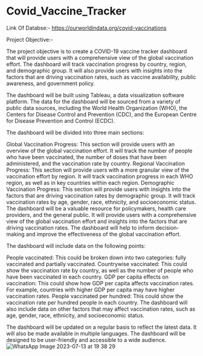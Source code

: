 # Covid_Vaccine_Tracker

Link Of Databse:- https://ourworldindata.org/covid-vaccinations

Project Objective:- 

The project objective is to create a COVID-19 vaccine tracker dashboard that will provide users with a comprehensive view of the global vaccination effort. The dashboard will track vaccination progress by country, region, and demographic group. It will also provide users with insights into the factors that are driving vaccination rates, such as vaccine availability, public awareness, and government policy.

The dashboard will be built using Tableau, a data visualization software platform. The data for the dashboard will be sourced from a variety of public data sources, including the World Health Organization (WHO), the Centers for Disease Control and Prevention (CDC), and the European Centre for Disease Prevention and Control (ECDC).

The dashboard will be divided into three main sections:

Global Vaccination Progress: This section will provide users with an overview of the global vaccination effort. It will track the number of people who have been vaccinated, the number of doses that have been administered, and the vaccination rate by country.
Regional Vaccination Progress: This section will provide users with a more granular view of the vaccination effort by region. It will track vaccination progress in each WHO region, as well as in key countries within each region.
Demographic Vaccination Progress: This section will provide users with insights into the factors that are driving vaccination rates by demographic group. It will track vaccination rates by age, gender, race, ethnicity, and socioeconomic status.
The dashboard will be a valuable resource for policymakers, health care providers, and the general public. It will provide users with a comprehensive view of the global vaccination effort and insights into the factors that are driving vaccination rates. The dashboard will help to inform decision-making and improve the effectiveness of the global vaccination effort.

The dashboard will include data on the following points:

People vaccinated: This could be broken down into two categories: fully vaccinated and partially vaccinated.
Countrywise vaccinated: This could show the vaccination rate by country, as well as the number of people who have been vaccinated in each country.
GDP per capita effects on vaccination: This could show how GDP per capita affects vaccination rates. For example, countries with higher GDP per capita may have higher vaccination rates.
People vaccinated per hundred: This could show the vaccination rate per hundred people in each country.
The dashboard will also include data on other factors that may affect vaccination rates, such as age, gender, race, ethnicity, and socioeconomic status.

The dashboard will be updated on a regular basis to reflect the latest data. It will also be made available in multiple languages. The dashboard will be designed to be user-friendly and accessible to a wide audience.
![WhatsApp Image 2023-07-13 at 19 38 29](https://github.com/abeysourav/Covid_Vaccine_Tracker/assets/105174936/b36c9225-2541-43ee-9e50-94ae3ec1fd95)
